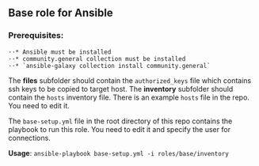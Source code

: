 ## Base role for Ansible

### Prerequisites: 
    ⋅⋅* Ansible must be installed
    ⋅⋅* community.general collection must be installed
    ⋅⋅* `ansible-galaxy collection install community.general`

The **files** subfolder should contain the `authorized_keys` file which contains ssh keys to be copied to target host. The **inventory** subfolder should contain the `hosts` inventory file. There is an example `hosts` file in the repo. You need to edit it.

The `base-setup.yml` file in the root directory of this repo contains the playbook to run this role. You need to edit it and specify the user for connections.

**Usage**: `ansible-playbook base-setup.yml -i roles/base/inventory`